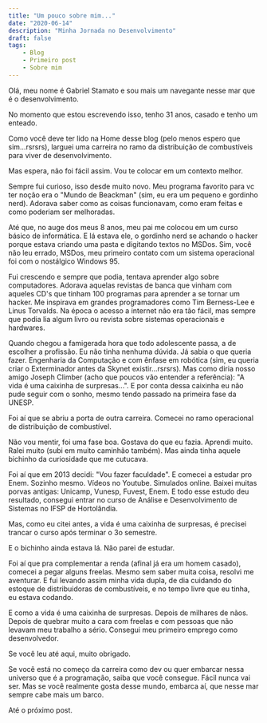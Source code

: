 ```yaml
---
title: "Um pouco sobre mim..."
date: "2020-06-14"
description: "Minha Jornada no Desenvolvimento"
draft: false
tags:
    - Blog
    - Primeiro post
    - Sobre mim
---
```


Olá, meu nome é Gabriel Stamato e sou mais um navegante nesse mar que é o desenvolvimento.

No momento que estou escrevendo isso, tenho 31 anos, casado e tenho um enteado.

Como você deve ter lido na Home desse blog (pelo menos espero que sim...rsrsrs), larguei uma carreira no ramo da distribuição de combustíveis para viver de desenvolvimento.

Mas espera, não foi fácil assim. Vou te colocar em um contexto melhor.

Sempre fui curioso, isso desde muito novo. Meu programa favorito para vc ter noção era o "Mundo de Beackman" (sim, eu era um pequeno e gordinho nerd). Adorava saber como as coisas funcionavam, como eram feitas e como poderiam ser melhoradas.

Até que, no auge dos meus 8 anos, meu pai me colocou em um curso básico de informática. E lá estava ele, o gordinho nerd se achando o hacker porque estava criando uma pasta e digitando textos no MSDos. Sim, você não leu errado, MSDos, meu primeiro contato com um sistema operacional foi com o nostálgico Windows 95.

Fui crescendo e sempre que podia, tentava aprender algo sobre computadores. Adorava aquelas revistas de banca que vinham com aqueles CD's que tinham 100 programas para aprender a se tornar um hacker. Me inspirava em grandes programadores como Tim Berness-Lee e Linus Torvalds. Na época o acesso a internet não era tão fácil, mas sempre que podia lia algum livro ou revista sobre sistemas operacionais e hardwares.

Quando chegou a famigerada hora que todo adolescente passa, a de escolher a profissão. Eu não tinha nenhuma dúvida. Já sabia o que queria fazer. Engenharia da Computação e com ênfase em robótica (sim, eu queria criar o Exterminador antes da Skynet existir...rsrsrs). Mas como diria nosso amigo Joseph Climber (acho que poucos vão entender a referência): "A vida é uma caixinha de surpresas...". E por conta dessa caixinha eu não pude seguir com o sonho, mesmo tendo passado na primeira fase da UNESP.

Foi aí que se abriu a porta de outra carreira. Comecei no ramo operacional de distribuição de combustível.

Não vou mentir, foi uma fase boa. Gostava do que eu fazia. Aprendi muito. Ralei muito (subi em muito caminhão também). Mas ainda tinha aquele bichinho da curiosidade que me cutucava.

Foi aí que em 2013 decidi: "Vou fazer faculdade". E comecei a estudar pro Enem. Sozinho mesmo. Vídeos no Youtube. Simulados online. Baixei muitas porvas antigas: Unicamp, Vunesp, Fuvest, Enem. E todo esse estudo deu resultado, consegui entrar no curso de Análise e Desenvolvimento de Sistemas no IFSP de Hortolândia.

Mas, como eu citei antes, a vida é uma caixinha de surpresas, é precisei trancar o curso após terminar o 3o semestre.

E o bichinho ainda estava lá. Não parei de estudar.

Foi aí que pra complementar a renda (afinal já era um homem casado), comecei a pegar alguns freelas. Mesmo sem saber muita coisa, resolvi me aventurar. E fui levando assim minha vida dupla, de dia cuidando do estoque de distribuidoras de combustíveis, e no tempo livre que eu tinha, eu estava codando.

E como a vida é uma caixinha de surpresas. Depois de milhares de nãos. Depois de quebrar muito a cara com freelas e com pessoas que não levavam meu trabalho a sério. Consegui meu primeiro emprego como desenvolvedor.

Se você leu até aqui, muito obrigado.

Se você está no começo da carreira como dev ou quer embarcar nessa universo que é a programação, saiba que você consegue. Fácil nunca vai ser. Mas se você realmente gosta desse mundo, embarca aí, que nesse mar sempre cabe mais um barco.

Até o próximo post.